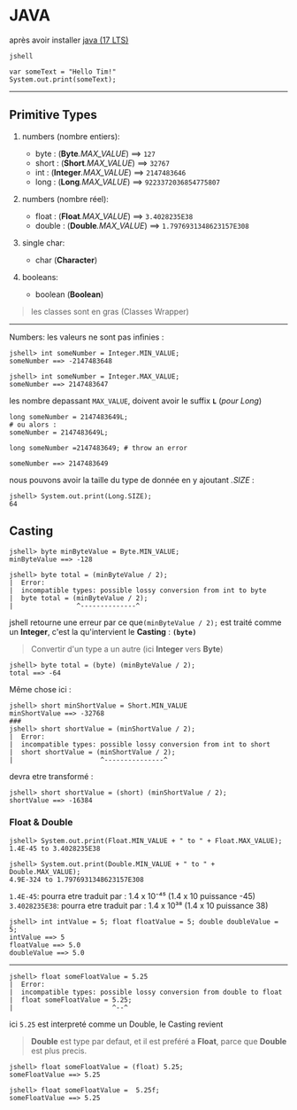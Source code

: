 # JAVA

après avoir installer [java (17 LTS)](https://www.oracle.com/java/technologies/downloads/#java17)

`jshell`

```shell
var someText = "Hello Tim!"
System.out.print(someText);
```

---

## Primitive Types

1. numbers (nombre entiers):

   - byte : (**Byte**_.MAX_VALUE_) ==> `127`
   - short : (**Short**_.MAX_VALUE_) ==> `32767`
   - int : (**Integer**_.MAX_VALUE_) ==> `2147483646`
   - long : (**Long**_.MAX_VALUE_) ==> `9223372036854775807`

2. numbers (nombre réel):

   - float : (**Float**_.MAX_VALUE_) ==> `3.4028235E38`
   - double : (**Double**_.MAX_VALUE_) ==> `1.7976931348623157E308`

3. single char:

   - char (**Character**)

4. booleans:

   - boolean (**Boolean**)

> les classes sont en gras (Classes Wrapper)

---

Numbers: les valeurs ne sont pas infinies :

```shell
jshell> int someNumber = Integer.MIN_VALUE;
someNumber ==> -2147483648

jshell> int someNumber = Integer.MAX_VALUE;
someNumber ==> 2147483647
```

les nombre depassant `MAX_VALUE`, doivent avoir le suffix **`L`** (_pour Long_)

```shell
long someNumber = 2147483649L;
# ou alors :
someNumber = 2147483649L;

long someNumber =2147483649; # throw an error

someNumber ==> 2147483649
```

nous pouvons avoir la taille du type de donnée en y ajoutant _.SIZE_ :

```shell
jshell> System.out.print(Long.SIZE);
64
```

## Casting

```shell
jshell> byte minByteValue = Byte.MIN_VALUE;
minByteValue ==> -128

jshell> byte total = (minByteValue / 2);
|  Error:
|  incompatible types: possible lossy conversion from int to byte
|  byte total = (minByteValue / 2);
|                ^--------------^
```

jshell retourne une erreur par ce que`(minByteValue / 2);` est traité comme un **Integer**, c'est la qu'intervient le **Casting** : **`(byte)`**
>Convertir d'un type a un autre (ici **Integer** vers **Byte**) 

```shell
jshell> byte total = (byte) (minByteValue / 2);
total ==> -64
```

Même chose ici :

```shell
jshell> short minShortValue = Short.MIN_VALUE
minShortValue ==> -32768
###
jshell> short shortValue = (minShortValue / 2);
|  Error:
|  incompatible types: possible lossy conversion from int to short
|  short shortValue = (minShortValue / 2);
|                      ^---------------^
```

devra etre transformé :

```shell
jshell> short shortValue = (short) (minShortValue / 2);
shortValue ==> -16384                  
```

### Float & Double

```shell
jshell> System.out.print(Float.MIN_VALUE + " to " + Float.MAX_VALUE);
1.4E-45 to 3.4028235E38

jshell> System.out.print(Double.MIN_VALUE + " to " + Double.MAX_VALUE);
4.9E-324 to 1.7976931348623157E308
```

`1.4E-45`: pourra etre traduit par : 1.4 x 10⁻⁴⁵ (1.4 x 10 puissance -45)
`3.4028235E38`: pourra etre traduit par : 1.4 x 10³⁸ (1.4 x 10 puissance 38)

```shell
jshell> int intValue = 5; float floatValue = 5; double doubleValue = 5;
intValue ==> 5
floatValue ==> 5.0
doubleValue ==> 5.0
```

---

```shell
jshell> float someFloatValue = 5.25
|  Error:
|  incompatible types: possible lossy conversion from double to float
|  float someFloatValue = 5.25;
|                         ^--^
```

ici `5.25` est interpreté comme un Double, le Casting revient
> **Double** est type par defaut, et il est preféré a **Float**, parce que **Double** est plus precis.

```shell
jshell> float someFloatValue = (float) 5.25;
someFloatValue ==> 5.25

jshell> float someFloatValue =  5.25f;
someFloatValue ==> 5.25
```
